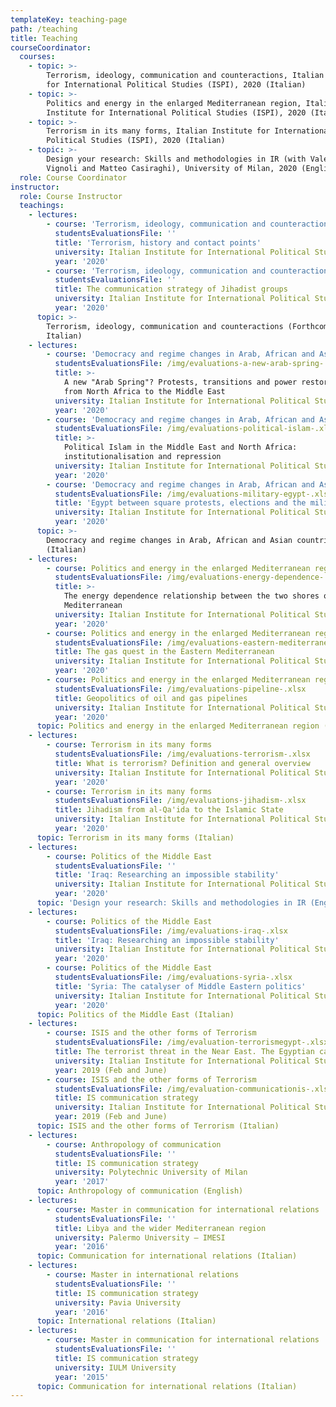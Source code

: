 ```yaml
---
templateKey: teaching-page
path: /teaching
title: Teaching
courseCoordinator:
  courses:
    - topic: >-
        Terrorism, ideology, communication and counteractions, Italian Institute
        for International Political Studies (ISPI), 2020 (Italian)
    - topic: >-
        Politics and energy in the enlarged Mediterranean region, Italian
        Institute for International Political Studies (ISPI), 2020 (Italian)'
    - topic: >-
        Terrorism in its many forms, Italian Institute for International
        Political Studies (ISPI), 2020 (Italian)
    - topic: >-
        Design your research: Skills and methodologies in IR (with Valerio
        Vignoli and Matteo Casiraghi), University of Milan, 2020 (English)
  role: Course Coordinator
instructor:
  role: Course Instructor
  teachings:
    - lectures:
        - course: 'Terrorism, ideology, communication and counteractions'
          studentsEvaluationsFile: ''
          title: 'Terrorism, history and contact points'
          university: Italian Institute for International Political Studies (ISPI)
          year: '2020'
        - course: 'Terrorism, ideology, communication and counteractions'
          studentsEvaluationsFile: ''
          title: The communication strategy of Jihadist groups
          university: Italian Institute for International Political Studies (ISPI)
          year: '2020'
      topic: >-
        Terrorism, ideology, communication and counteractions (Forthcoming -
        Italian)
    - lectures:
        - course: 'Democracy and regime changes in Arab, African and Asian countries'
          studentsEvaluationsFile: /img/evaluations-a-new-arab-spring-.xlsx
          title: >-
            A new "Arab Spring"? Protests, transitions and power restorations
            from North Africa to the Middle East
          university: Italian Institute for International Political Studies (ISPI)
          year: '2020'
        - course: 'Democracy and regime changes in Arab, African and Asian countries'
          studentsEvaluationsFile: /img/evaluations-political-islam-.xlsx
          title: >-
            Political Islam in the Middle East and North Africa:
            institutionalisation and repression
          university: Italian Institute for International Political Studies (ISPI)
          year: '2020'
        - course: 'Democracy and regime changes in Arab, African and Asian countries'
          studentsEvaluationsFile: /img/evaluations-military-egypt-.xlsx
          title: 'Egypt between square protests, elections and the military'
          university: Italian Institute for International Political Studies (ISPI)
          year: '2020'
      topic: >-
        Democracy and regime changes in Arab, African and Asian countries
        (Italian)
    - lectures:
        - course: Politics and energy in the enlarged Mediterranean region
          studentsEvaluationsFile: /img/evaluations-energy-dependence-.xlsx
          title: >-
            The energy dependence relationship between the two shores of the
            Mediterranean
          university: Italian Institute for International Political Studies (ISPI)
          year: '2020'
        - course: Politics and energy in the enlarged Mediterranean region
          studentsEvaluationsFile: /img/evaluations-eastern-mediterranean-.xlsx
          title: The gas quest in the Eastern Mediterranean
          university: Italian Institute for International Political Studies (ISPI)
          year: '2020'
        - course: Politics and energy in the enlarged Mediterranean region
          studentsEvaluationsFile: /img/evaluations-pipeline-.xlsx
          title: Geopolitics of oil and gas pipelines
          university: Italian Institute for International Political Studies (ISPI)
          year: '2020'
      topic: Politics and energy in the enlarged Mediterranean region (Italian)
    - lectures:
        - course: Terrorism in its many forms
          studentsEvaluationsFile: /img/evaluations-terrorism-.xlsx
          title: What is terrorism? Definition and general overview
          university: Italian Institute for International Political Studies (ISPI)
          year: '2020'
        - course: Terrorism in its many forms
          studentsEvaluationsFile: /img/evaluations-jihadism-.xlsx
          title: Jihadism from al-Qa'ida to the Islamic State
          university: Italian Institute for International Political Studies (ISPI)
          year: '2020'
      topic: Terrorism in its many forms (Italian)
    - lectures:
        - course: Politics of the Middle East
          studentsEvaluationsFile: ''
          title: 'Iraq: Researching an impossible stability'
          university: Italian Institute for International Political Studies (ISPI)
          year: '2020'
      topic: 'Design your research: Skills and methodologies in IR (English)'
    - lectures:
        - course: Politics of the Middle East
          studentsEvaluationsFile: /img/evaluations-iraq-.xlsx
          title: 'Iraq: Researching an impossible stability'
          university: Italian Institute for International Political Studies (ISPI)
          year: '2020'
        - course: Politics of the Middle East
          studentsEvaluationsFile: /img/evaluations-syria-.xlsx
          title: 'Syria: The catalyser of Middle Eastern politics'
          university: Italian Institute for International Political Studies (ISPI)
          year: '2020'
      topic: Politics of the Middle East (Italian)
    - lectures:
        - course: ISIS and the other forms of Terrorism
          studentsEvaluationsFile: /img/evaluation-terrorismegypt-.xlsx
          title: The terrorist threat in the Near East. The Egyptian case
          university: Italian Institute for International Political Studies (ISPI)
          year: 2019 (Feb and June)
        - course: ISIS and the other forms of Terrorism
          studentsEvaluationsFile: /img/evaluation-communicationis-.xlsx
          title: IS communication strategy
          university: Italian Institute for International Political Studies (ISPI)
          year: 2019 (Feb and June)
      topic: ISIS and the other forms of Terrorism (Italian)
    - lectures:
        - course: Anthropology of communication
          studentsEvaluationsFile: ''
          title: IS communication strategy
          university: Polytechnic University of Milan
          year: '2017'
      topic: Anthropology of communication (English)
    - lectures:
        - course: Master in communication for international relations
          studentsEvaluationsFile: ''
          title: Libya and the wider Mediterranean region
          university: Palermo University – IMESI
          year: '2016'
      topic: Communication for international relations (Italian)
    - lectures:
        - course: Master in international relations
          studentsEvaluationsFile: ''
          title: IS communication strategy
          university: Pavia University
          year: '2016'
      topic: International relations (Italian)
    - lectures:
        - course: Master in communication for international relations
          studentsEvaluationsFile: ''
          title: IS communication strategy
          university: IULM University
          year: '2015'
      topic: Communication for international relations (Italian)
---
```


